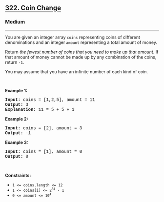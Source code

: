 <h2><a href="https://leetcode.com/problems/coin-change/">322. Coin Change</a></h2><h3>Medium</h3><hr><div><p>You are given an integer array <code style="font-family: monospace, Bangla310, sans-serif;">coins</code> representing coins of different denominations and an integer <code style="font-family: monospace, Bangla310, sans-serif;">amount</code> representing a total amount of money.</p>

<p>Return <em>the fewest number of coins that you need to make up that amount</em>. If that amount of money cannot be made up by any combination of the coins, return <code style="font-family: monospace, Bangla310, sans-serif;">-1</code>.</p>

<p>You may assume that you have an infinite number of each kind of coin.</p>

<p>&nbsp;</p>
<p><strong>Example 1:</strong></p>

<pre style="font-family: SFMono-Regular, Consolas, &quot;Liberation Mono&quot;, Menlo, Courier, monospace, Bangla310, sans-serif;"><strong>Input:</strong> coins = [1,2,5], amount = 11
<strong>Output:</strong> 3
<strong>Explanation:</strong> 11 = 5 + 5 + 1
</pre>

<p><strong>Example 2:</strong></p>

<pre style="font-family: SFMono-Regular, Consolas, &quot;Liberation Mono&quot;, Menlo, Courier, monospace, Bangla310, sans-serif;"><strong>Input:</strong> coins = [2], amount = 3
<strong>Output:</strong> -1
</pre>

<p><strong>Example 3:</strong></p>

<pre style="font-family: SFMono-Regular, Consolas, &quot;Liberation Mono&quot;, Menlo, Courier, monospace, Bangla310, sans-serif;"><strong>Input:</strong> coins = [1], amount = 0
<strong>Output:</strong> 0
</pre>

<p>&nbsp;</p>
<p><strong>Constraints:</strong></p>

<ul>
	<li><code style="font-family: monospace, Bangla310, sans-serif;">1 &lt;= coins.length &lt;= 12</code></li>
	<li><code style="font-family: monospace, Bangla310, sans-serif;">1 &lt;= coins[i] &lt;= 2<sup>31</sup> - 1</code></li>
	<li><code style="font-family: monospace, Bangla310, sans-serif;">0 &lt;= amount &lt;= 10<sup>4</sup></code></li>
</ul>
</div>